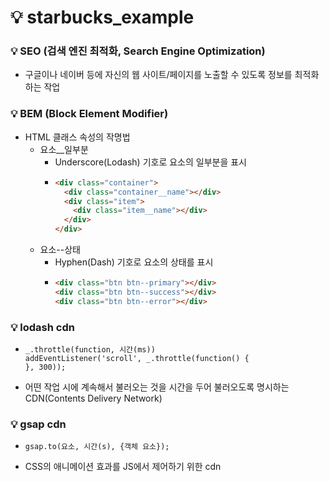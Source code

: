 # 💡 starbucks_example

### 💡 SEO (검색 엔진 최적화, Search Engine Optimization)
- 구글이나 네이버 등에 자신의 웹 사이트/페이지를 노출할 수 있도록 정보를 최적화하는 작업

### 💡 BEM (Block Element Modifier)
- HTML 클래스 속성의 작명법
  - 요소__일부분
    - Underscore(Lodash) 기호로 요소의 일부분을 표시
    - ```HTML
      <div class="container">
        <div class="container__name"></div>
        <div class="item">
          <div class="item__name"></div>
        </div>
      </div>
      ```
  - 요소--상태
    - Hyphen(Dash) 기호로 요소의 상태를 표시
    - ```HTML
      <div class="btn btn--primary"></div>
      <div class="btn btn--success"></div>
      <div class="btn btn--error"></div>
      ```
### 💡 lodash cdn
  - ```JS
    _.throttle(function, 시간(ms))
    addEventListener('scroll', _.throttle(function() {
    }, 300));
    ```
  - 어떤 작업 시에 계속해서 불러오는 것을 시간을 두어 불러오도록 명시하는 CDN(Contents Delivery Network)

### 💡 gsap cdn
  - ```JS
    gsap.to(요소, 시간(s), {객체 요소});
    ```
  - CSS의 애니메이션 효과를 JS에서 제어하기 위한 cdn
